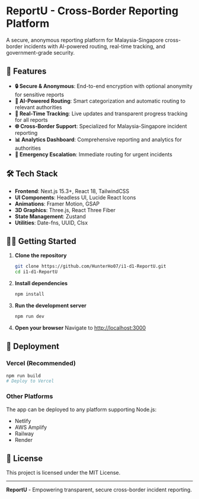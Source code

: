 # ReportU - Cross-Border Reporting Platform

A secure, anonymous reporting platform for Malaysia-Singapore cross-border incidents with AI-powered routing, real-time tracking, and government-grade security.

## 🚀 Features

- **🔒 Secure & Anonymous**: End-to-end encryption with optional anonymity for sensitive reports
- **🤖 AI-Powered Routing**: Smart categorization and automatic routing to relevant authorities
- **📱 Real-Time Tracking**: Live updates and transparent progress tracking for all reports
- **🌐 Cross-Border Support**: Specialized for Malaysia-Singapore incident reporting
- **📊 Analytics Dashboard**: Comprehensive reporting and analytics for authorities
- **🚨 Emergency Escalation**: Immediate routing for urgent incidents

## 🛠️ Tech Stack

- **Frontend**: Next.js 15.3+, React 18, TailwindCSS
- **UI Components**: Headless UI, Lucide React Icons
- **Animations**: Framer Motion, GSAP
- **3D Graphics**: Three.js, React Three Fiber
- **State Management**: Zustand
- **Utilities**: Date-fns, UUID, Clsx

## 🏃‍♂️ Getting Started

1. **Clone the repository**
   ```bash
   git clone https://github.com/HunterHo07/i1-d1-ReportU.git
   cd i1-d1-ReportU
   ```

2. **Install dependencies**
   ```bash
   npm install
   ```

3. **Run the development server**
   ```bash
   npm run dev
   ```

4. **Open your browser**
   Navigate to [http://localhost:3000](http://localhost:3000)

## 🚀 Deployment

### Vercel (Recommended)
```bash
npm run build
# Deploy to Vercel
```

### Other Platforms
The app can be deployed to any platform supporting Node.js:
- Netlify
- AWS Amplify
- Railway
- Render

## 📄 License

This project is licensed under the MIT License.

---

**ReportU** - Empowering transparent, secure cross-border incident reporting.
